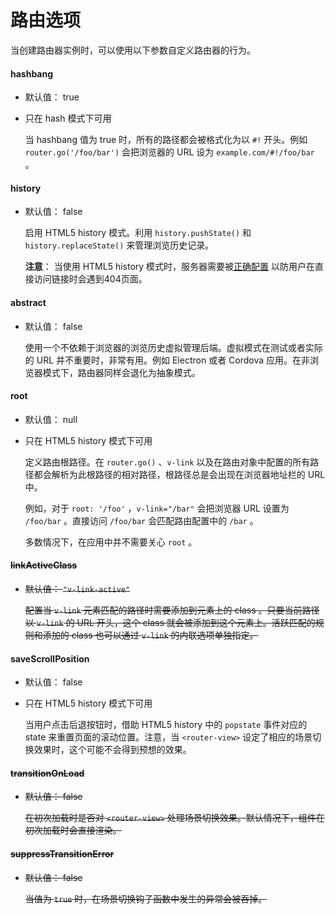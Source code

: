# 路由选项

当创建路由器实例时，可以使用以下参数自定义路由器的行为。

#### hashbang

- 默认值： true
- 只在 hash 模式下可用

  当 hashbang 值为 true 时，所有的路径都会被格式化为以 `#!` 开头。例如 `router.go('/foo/bar')` 会把浏览器的 URL 设为 `example.com/#!/foo/bar` 。

#### history

- 默认值： false

  启用 HTML5 history 模式。利用 `history.pushState()` 和 `history.replaceState()` 来管理浏览历史记录。

  **注意**： 当使用 HTML5 history 模式时，服务器需要被[正确配置](http://readystate4.com/2012/05/17/nginx-and-apache-rewrite-to-support-html5-pushstate/) 以防用户在直接访问链接时会遇到404页面。

####  abstract

- 默认值： false

  使用一个不依赖于浏览器的浏览历史虚拟管理后端。虚拟模式在测试或者实际的 URL 并不重要时，非常有用。例如 Electron 或者 Cordova 应用。在非浏览器模式下，路由器同样会退化为抽象模式。

#### root

- 默认值： null
- 只在 HTML5 history 模式下可用

  定义路由根路径。在 `router.go()` 、`v-link` 以及在路由对象中配置的所有路径都会解析为此根路径的相对路径，根路径总是会出现在浏览器地址栏的 URL 中。

  例如，对于 `root: '/foo'` ，`v-link="/bar"` 会把浏览器 URL 设置为 `/foo/bar` 。直接访问 `/foo/bar` 会匹配路由配置中的 `/bar` 。

  多数情况下，在应用中并不需要关心 `root` 。

#### ~~linkActiveClass~~

- ~~默认值： `"v-link-active"`~~

  ~~配置当 `v-link` 元素匹配的路径时需要添加到元素上的 class 。只要当前路径以 `v-link` 的 URL 开头，这个 class 就会被添加到这个元素上。活跃匹配的规则和添加的 class 也可以通过 `v-link` 的内联选项单独指定。~~

#### saveScrollPosition

- 默认值： false
- 只在 HTML5 history 模式下可用

  当用户点击后退按钮时，借助 HTML5 history 中的 `popstate` 事件对应的 state 来重置页面的滚动位置。注意，当 `<router-view>` 设定了相应的场景切换效果时，这个可能不会得到预想的效果。

#### ~~transitionOnLoad~~

- ~~默认值： false~~

  ~~在初次加载时是否对 `<router-view>` 处理场景切换效果。默认情况下，组件在初次加载时会直接渲染。~~

#### ~~suppressTransitionError~~

- ~~默认值： false~~

  ~~当值为 `true` 时，在场景切换钩子函数中发生的异常会被吞掉。~~
